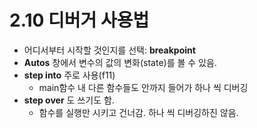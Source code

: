 # 2.10 디버거 사용법

- 어디서부터 시작할 것인지를 선택: __breakpoint__
- __Autos__ 창에서 변수의 값의 변화(state)를 볼 수 있음.
- __step into__ 주로 사용(f11)
    - main함수 내 다른 함수들도 안까지 들어가 하나 씩 디버깅
- __step over__ 도 쓰기도 함.
    - 함수를 실행만 시키고 건너감. 하나 씩 디버깅하진 않음.
